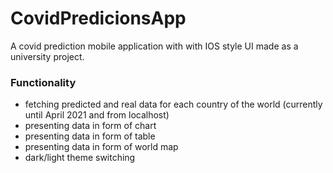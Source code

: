# CovidPredicionsApp

A covid prediction mobile application with with IOS style UI made as a university project.

### Functionality
- fetching predicted and real data for each country of the world (currently until April 2021 and from localhost)
- presenting data in form of chart
- presenting data in form of table
- presenting data in form of world map
- dark/light theme switching
